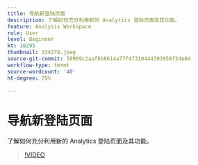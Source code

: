 ```yaml
---
title: 导航新登陆页面
description: 了解如何充分利用新的 Analytics 登陆页面及其功能。
feature: Analysis Workspace
role: User
level: Beginner
kt: 10295
thumbnail: 334278.jpeg
source-git-commit: 58969c2aaf8b8614a77f4f310444393958f24e04
workflow-type: tm+mt
source-wordcount: '40'
ht-degree: 75%

---
```



# 导航新登陆页面

了解如何充分利用新的 Analytics 登陆页面及其功能。

>[!VIDEO](https://video.tv.adobe.com/v/334278/?quality=12&learn=on)
